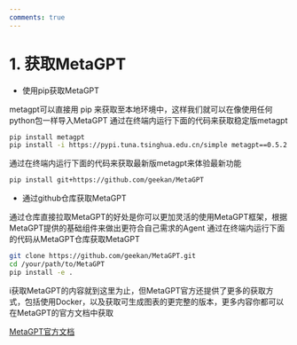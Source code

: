 ```yaml
---
comments: true
---
```


# 1. 获取MetaGPT

- 使用pip获取MetaGPT  

metagpt可以直接用 pip 来获取至本地环境中，这样我们就可以在像使用任何python包一样导入MetaGPT
通过在终端内运行下面的代码来获取稳定版metagpt

```bash
pip install metagpt
pip install -i https://pypi.tuna.tsinghua.edu.cn/simple metagpt==0.5.2（推荐）
```

通过在终端内运行下面的代码来获取最新版metagpt来体验最新功能

```bash
pip install git+https://github.com/geekan/MetaGPT
```

- 通过github仓库获取MetaGPT

通过仓库直接拉取MetaGPT的好处是你可以更加灵活的使用MetaGPT框架，根据MetaGPT提供的基础组件来做出更符合自己需求的Agent
通过在终端内运行下面的代码从MetaGPT仓库获取MetaGPT

```bash
git clone https://github.com/geekan/MetaGPT.git
cd /your/path/to/MetaGPT
pip install -e .
```

i获取MetaGPT的内容就到这里为止，但MetaGPT官方还提供了更多的获取方式，包括使用Docker，以及获取可生成图表的更完整的版本，更多内容你都可以在MetaGPT的官方文档中获取

[MetaGPT官方文档](https://docs.deepwisdom.ai/zhcn/guide/get_started/installation.html#%E5%AE%89%E8%A3%85%E5%85%A8%E9%83%A8%E5%8A%9F%E8%83%BD)